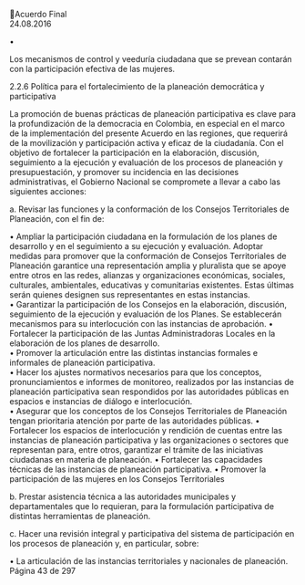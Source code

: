 Acuerdo Final  
24.08.2016  

•

Los mecanismos de control y veeduría ciudadana que se prevean contarán con la participación 
efectiva de las mujeres. 

 
2.2.6 Política para el fortalecimiento de la planeación democrática y participativa 
 
La  promoción  de  buenas  prácticas  de  planeación  participativa  es  clave  para  la  profundización  de  la 
democracia  en  Colombia,  en  especial  en  el  marco  de  la  implementación  del  presente  Acuerdo  en  las 
regiones, que requerirá de la movilización y participación activa y eficaz de la ciudadanía. Con el objetivo 
de fortalecer la participación en la elaboración, discusión, seguimiento a la ejecución y evaluación de los 
procesos de planeación y presupuestación, y promover su incidencia en las decisiones administrativas, el 
Gobierno Nacional se compromete a llevar a cabo las siguientes acciones: 
 
 
a. Revisar las funciones y la conformación de los Consejos Territoriales de Planeación, con el fin de: 
 
• Ampliar la participación ciudadana en la formulación de los planes de desarrollo y en el 
seguimiento  a  su  ejecución  y  evaluación.  Adoptar  medidas  para  promover  que  la 
conformación  de  Consejos  Territoriales  de  Planeación  garantice  una  representación 
amplia  y  pluralista  que  se  apoye  entre  otros  en  las  redes,  alianzas  y  organizaciones 
económicas, sociales, culturales, ambientales, educativas y comunitarias existentes. Estas 
últimas serán quienes designen sus representantes en estas instancias.  
• Garantizar la participación de los Consejos en la elaboración, discusión, seguimiento de la 
ejecución y evaluación de los Planes. Se establecerán mecanismos para su interlocución 
con las instancias de aprobación. 
• Fortalecer la participación de las Juntas Administradoras Locales en la elaboración de los 
planes de desarrollo.   
• Promover la articulación entre las distintas instancias formales e informales de planeación 
participativa.  
• Hacer  los  ajustes  normativos  necesarios  para  que  los  conceptos,  pronunciamientos  e 
informes  de  monitoreo,  realizados  por  las  instancias  de  planeación  participativa  sean 
respondidos  por  las  autoridades  públicas  en  espacios  e  instancias  de  diálogo  e 
interlocución.  
• Asegurar que los conceptos de los Consejos Territoriales de Planeación tengan prioritaria 
atención por parte de las autoridades públicas. 
• Fortalecer  los  espacios  de  interlocución  y  rendición  de  cuentas  entre  las  instancias  de 
planeación  participativa  y  las  organizaciones  o  sectores  que  representan  para,  entre 
otros, garantizar el trámite de las iniciativas ciudadanas en materia de planeación. 
• Fortalecer las capacidades técnicas de las instancias de planeación participativa. 
• Promover la  participación de las mujeres en los Consejos Territoriales   
 
b. Prestar asistencia técnica a las autoridades municipales y departamentales que lo requieran, para 
la formulación participativa de distintas herramientas de planeación.  
 
c. Hacer  una  revisión  integral  y  participativa  del  sistema  de  participación  en  los  procesos  de 
planeación y, en particular, sobre:  
 
• La articulación de las instancias territoriales y nacionales de planeación. 
Página 43 de 297 
 

